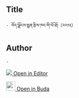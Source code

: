 ## Title
	- བོད་ལྗོངས་སྨན་རྩིས་ཁང་གི་ལོ་ཐོ།（༢༠༡༣）

## Author
	- 



[<img src="https://img.icons8.com/color/25/000000/edit-property.png"> Open in Editor](http://editor.openpecha.org/P004513)

[<img width="25" src="https://library.bdrc.io/icons/BUDA-small.svg"> Open in Buda](https://library.bdrc.io/show/bdr:IE0OPP004513)
